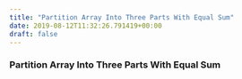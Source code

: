 ```yaml
---
title: "Partition Array Into Three Parts With Equal Sum"
date: 2019-08-12T11:32:26.791419+00:00
draft: false
---
```


### Partition Array Into Three Parts With Equal Sum

